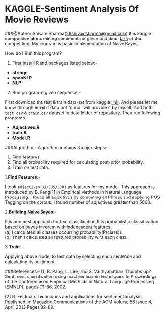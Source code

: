 KAGGLE-Sentiment Analysis Of Movie Reviews
==========================================

###@Author Shivam Sharma(28shivamsharma@gmail.com)
It is kaggle competition about mining sentiments of given test data. [Link](http://www.kaggle.com/c/sentiment-analysis-on-movie-reviews) of the competition. My program is basic implementation of Naive Bayes.

How do I Run this program?

1. First install R and packages listed below:-
 - **stringr**
 - **openNLP**
 - **NLP**

2. Run program in given sequence:-

First download the test & train data-set from kaggle [link](http://www.kaggle.com/c/sentiment-analysis-on-movie-reviews/data). And please let me know through email if data not found I will provide it by myself. And both `test.csv` & `train.csv` dataset in data folder of repositary. Then run following programs.
 - **Adjectives.R**
 - **train.R**
 - **Model.R**

###Algorithm:-
Algorithm contains 3 major steps:-

1. Find features
2. Find all probability required for calculating post-prior probability.
3. Train on test data.

1.**Find Features**:-

I took `adjectives(JJ/JJS/JJR)` as features for my model. This approach is introduced by B. Pang[1] in 
Empirical Methods in Natural Language Processing. I found all adjectives by combining all Phrase and
applying POS Tagging on the corpus. I found number of adjectives greater than 5000.

2.**Building Naive Bayes**:-

It is one best approach for text classification.It is probabilistic classification based on bayes
theorem with independent features.<br>
(a)  I calculated all classes occurring probability(P(class)).<br>
(b)  Then I calculated all features probability w.r.t each class.<br>

3.**Train**:-

Applying above model to test data by selecting each sentence and calculating its sentiment.


###References:-
[1] B. Pang, L. Lee, and S. Vaithyanathan. Thumbs up?Sentiment classification using machine learnin techniques. In Proceedings of the Conference on Empirical Methods in Natural Language Processing (EMNLP), pages 79-86, 2002. 

[2] R. Feldman. Techniques and applications for sentiment analysis. Published in:  Magazine Communications of the ACM Volume 56 Issue 4, April 2013 Pages 82-89.